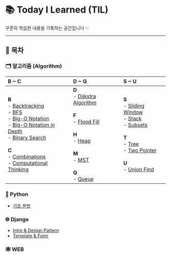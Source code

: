 # 📚 Today I Learned (TIL)

꾸준히 학습한 내용을 기록하는 공간입니다 ✨

---

## 📌 목차
### 🗂️ 알고리즘 (Algorithm)

| B ~ C | D ~ Q | S ~ U |
| :--- | :--- | :--- |
| **B**<br>  - [Backtracking](Algorithm/Backtracking&Tree.md)<br>  - [BFS](Algorithm/bfs_(feat_flood_fill).md)<br>  - [Big-O Notation](Algorithm/Big_O_notation.md)<br>    - [Big-O Notation in Depth](Algorithm/Big-O_notation_in_depth.md)<br>  - [Binary Search](Algorithm/binary_search.md)<br><br>**C**<br>  - [Combinations](Algorithm/Subsets&Combinations.md)<br>  - [Computational Thinking](Algorithm/Computational_thinking.md) | **D**<br>  - [Dijkstra Algorithm](Algorithm/MST_Dijkstra.md)<br><br>**F**<br>  - [Flood Fill](Algorithm/bfs_(feat_flood_fill).md)<br><br>**H**<br>  - [Heap](Algorithm/Heap.md)<br><br>**M**<br>  - [MST](Algorithm/MST_Dijkstra.md)<br><br>**Q**<br>  - [Queue](Algorithm/Queue.md) | **S**<br>  - [Sliding Window](Algorithm/Two_pointer_Algorithm_and_Window_Sliding.md)<br>  - [Stack](Algorithm/Stack.md)<br>  - [Subsets](Algorithm/Subsets&Combinations.md)<br><br>**T**<br>  - [Tree](Algorithm/Backtracking&Tree.md)<br>  - [Two Pointer](Algorithm/Two_pointer_Algorithm_and_Window_Sliding.md)<br><br>**U**<br>  - [Union Find](Algorithm/Union_find.md) |
### 🐍 Python

-   [기초 문법](Python/Basic_Syntax.md)

### 🌐 Django

-   [Intro & Design Pattern](Django/Intro_Design_Pattern.md)
-   [Template & Fomr](Django/Template_form.md)

### 🕸️ WEB
